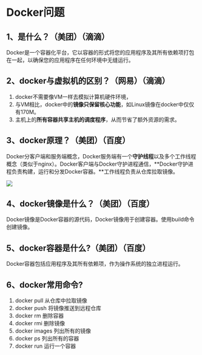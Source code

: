 # Docker问题

## 1、是什么？（美团）（滴滴）

Docker是一个容器化平台，它以容器的形式将您的应用程序及其所有依赖项打包在一起，以确保您的应用程序在任何环境中无缝运行。

## 2、docker与虚拟机的区别？（网易）（滴滴）

1. docker不需要像VM一样去模拟计算机硬件环境，
2. 与VM相比，docker中的**镜像只保留核心功能**，如Linux镜像在docker中仅仅有170M。
3. 主机上的**所有容器共享主机的调度程序**，从而节省了额外资源的需求。

## 3、docker原理？（美团）（百度）

Docker分客户端和服务端概念，Docker服务端有一个**守护线程**以及多个工作线程概念（类似于nginx）。Docker客户端与Docker守护进程通信，**Docker守护进程负责构建，运行和分发Docker容器。**工作线程负责从仓库拉取镜像。

![](https://github.com/lokles/Web-Development-Interview-With-Java/blob/main/images/docker.png)

## 4、docker镜像是什么？（美团）（百度）

Docker镜像是Docker容器的源代码，Docker镜像用于创建容器。使用build命令创建镜像。

## 5、docker容器是什么?（美团）（百度）

Docker容器包括应用程序及其所有依赖项，作为操作系统的独立进程运行。

## 6、docker常用命令?

1. docker pull 从仓库中拉取镜像
2. docker push 将镜像推送到远程仓库
3. docker rm 删除容器
4. docker rmi 删除镜像
5. docker images 列出所有的镜像
6. docker ps 列出所有的容器
7. docker run 运行一个容器
